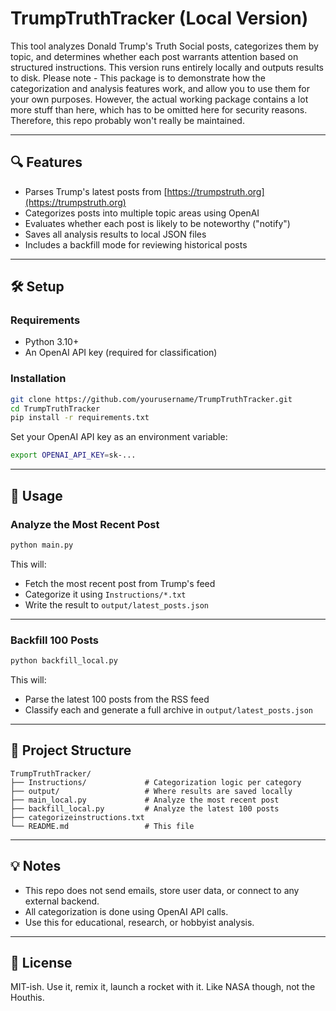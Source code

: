# TrumpTruthTracker (Local Version)

This tool analyzes Donald Trump's Truth Social posts, categorizes them by topic, and determines whether each post warrants attention based on structured instructions. This version runs entirely locally and outputs results to disk. Please note - This package is to demonstrate how the categorization and analysis features work, and allow you to use them for your own purposes. However, the actual working package contains a lot more stuff than here, which has to be omitted here for security reasons. Therefore, this repo probably won't really be maintained.

---

## 🔍 Features

- Parses Trump's latest posts from [https://trumpstruth.org](https://trumpstruth.org)
- Categorizes posts into multiple topic areas using OpenAI
- Evaluates whether each post is likely to be noteworthy ("notify")
- Saves all analysis results to local JSON files
- Includes a backfill mode for reviewing historical posts

---

## 🛠️ Setup

### Requirements

- Python 3.10+
- An OpenAI API key (required for classification)

### Installation

```bash
git clone https://github.com/yourusername/TrumpTruthTracker.git
cd TrumpTruthTracker
pip install -r requirements.txt
```

Set your OpenAI API key as an environment variable:

```bash
export OPENAI_API_KEY=sk-...
```

---

## 🚀 Usage

### Analyze the Most Recent Post

```bash
python main.py
```

This will:
- Fetch the most recent post from Trump's feed
- Categorize it using `Instructions/*.txt`
- Write the result to `output/latest_posts.json`

---

### Backfill 100 Posts

```bash
python backfill_local.py
```

This will:
- Parse the latest 100 posts from the RSS feed
- Classify each and generate a full archive in `output/latest_posts.json`

---

## 📁 Project Structure

```
TrumpTruthTracker/
├── Instructions/             # Categorization logic per category
├── output/                   # Where results are saved locally
├── main_local.py             # Analyze the most recent post
├── backfill_local.py         # Analyze the latest 100 posts
├── categorizeinstructions.txt
└── README.md                 # This file
```

---

## 💡 Notes

- This repo does not send emails, store user data, or connect to any external backend.
- All categorization is done using OpenAI API calls.
- Use this for educational, research, or hobbyist analysis.

---

## 📖 License

MIT-ish. Use it, remix it, launch a rocket with it. Like NASA though, not the Houthis.
